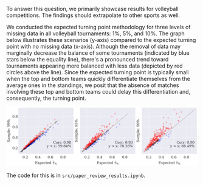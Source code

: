 To answer this question, we primarily showcase results for volleyball competitions. The findings should extrapolate to other sports as well.

We conducted the expected turning point methodology for three levels of missing data in all volleyball tournaments: 1%, 5%, and 10%. The graph below illustrates these scenarios (y-axis) compared to the expected turning point with no missing data (x-axis). Although the removal of data may marginally decrease the balance of some tournaments (indicated by blue stars below the equality line), there's a pronounced trend toward tournaments appearing more balanced with less data (depicted by red circles above the line). Since the expected turning point is typically small when the top and bottom teams quickly differentiate themselves from the average ones in the standings, we posit that the absence of matches involving these top and bottom teams could delay this differentiation and, consequently, the turning point. 

![alt text](images/missing_data.png)

The code for this is in `src/paper_review_results.ipynb`.
